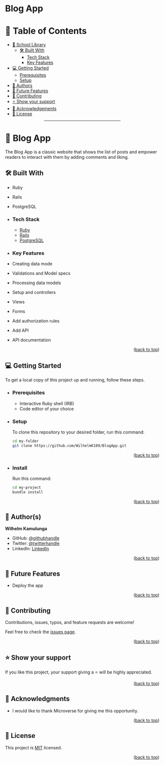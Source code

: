 # Blog App

<a name="readme-top"></a>

<div align="center">

</div>

# 📗 Table of Contents

- [📨 School Library](#about-project)
  - [🛠 Built With](#built-with)
    - [Tech Stack](#tech-stack)
    - [Key Features](#key-features)
- [💻 Getting Started](#getting-started)
  - [Prerequisites](#prerequisites)
  - [Setup](#setup)
- [👥 Authors](#authors)
- [🔭 Future Features](#future-features)
- [🤝 Contributing](#contributing)
- [⭐️ Show your support](#support)
- [🙏 Acknowledgements](#acknowledgements)
- [📝 License](#license)

<div align="center"><hr width="250px"/></div>

# 📨 Blog App <a name="about-project"></a>

The Blog App is a classic website that shows the list of posts and empower readers to interact with them by adding comments and liking.

## 🛠 Built With <a name="built-with"></a>
- Ruby
- Rails
- PostgreSQL

- ### Tech Stack <a name="tech-stack"></a>

  <ul>
    <li>
      <a href="https://www.ruby-lang.org/en/">Ruby</a>
    </li>
    <li>
      <a href="https://www.guides.rubyonrails.org">Rails</a>
    </li>
    <li>
      <a href="https://www.postgresql.org">PostgreSQL</a>
    </li>
  </ul>

<!-- Features -->

- ### Key Features <a name="key-features"></a>

- Creating data mode
- Validations and Model specs
- Processing data models
- Setup and controllers
- Views
- Forms
- Add authorization rules
- Add API 
- API documentation

<p align="right">(<a href="#readme-top">back to top</a>)</p>

<!-- LIVE DEMO

## 🚀 Live Demo <a name="live-demo"></a>

> Add a link to your deployed project.

- [Live Demo Link](<replace-with-your-deployment-URL>)

<p align="right">(<a href="#readme-top">back to top</a>)</p>
-->
<!-- GETTING STARTED -->

## 💻 Getting Started <a name="getting-started"></a>

To get a local copy of this project up and running, follow these steps.

- ### Prerequisites

  - Interactive Ruby shell (IRB)
  - Code editor of your choice

- ### Setup

  To clone this repository to your desired folder, run this command:

  ```sh
  cd my-folder
  git clone https://github.com/WilhelmK109/BlogApp.git

  ```

<p align="right">(<a href="#readme-top">back to top</a>)</p>

- ### Install

  Run this command:

  ```sh
  cd my-project
  bundle install

  ```

<p align="right">(<a href="#readme-top">back to top</a>)</p>

<!-- AUTHORS -->

## 👥 Author(s) <a name="authors"></a>

**Wilhelm Kamulunga**

- GitHub: [@githubhandle](https://github.com/WilhelmK109)
- Twitter: [@twitterhandle](https://twitter.com/ActiveK7)
- LinkedIn: [LinkedIn](https://www.linkedin.com/in/wilhelm-kamulunga-613675114/)

<p align="right">(<a href="#readme-top">back to top</a>)</p>

<!-- FUTURE FEATURES -->

## 🔭 Future Features <a name="future-features"></a>

- Deploy the app

<p align="right">(<a href="#readme-top">back to top</a>)</p>

<!-- CONTRIBUTING -->

## 🤝 Contributing <a name="contributing"></a>

Contributions, issues, typos, and feature requests are welcome!

Feel free to check the [issues page](../../issues/).

<p align="right">(<a href="#readme-top">back to top</a>)</p>

<!-- SUPPORT -->

## ⭐️ Show your support <a name="support"></a>

If you like this project, your support giving a ⭐ will be highly appreciated.

<p align="right">(<a href="#readme-top">back to top</a>)</p>

<!-- ACKNOWLEDGEMENTS -->

## 🙏 Acknowledgments <a name="acknowledgements"></a>

- I would like to thank Microverse for giving me this opportunity.

<p align="right">(<a href="#readme-top">back to top</a>)</p>

<!-- FAQ (optional)

## ❓ FAQ <a name="faq"></a>

> Add at least 2 questions new developers would ask when they decide to use your project.

- **[Question_1]**

  - [Answer_1]

- **[Question_2]**

  - [Answer_2]

<p align="right">(<a href="#readme-top">back to top</a>)</p>
-->
<!-- LICENSE -->

## 📝 License <a name="license"></a>

This project is [MIT](./LICENSE) licensed.

<p align="right">(<a href="#readme-top">back to top</a>)</p>
